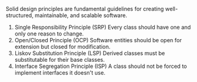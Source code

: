 Solid design principles are fundamental guidelines for creating well-structured, maintainable, and scalable software.
1. Single Responsibility Principle (SRP)
   Every class should have one and only one reason to change.
2. Open/Closed Principle (OCP)
   Software entities should be open for extension but closed for modification.
3. Liskov Substitution Principle (LSP)
   Derived classes must be substitutable for their base classes.
4. Interface Segregation Principle (ISP)
   A class should not be forced to implement interfaces it doesn't use.
